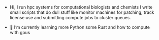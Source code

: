 - Hi, I run hpc systems for computational biologists and chemists
I write small scripts that do dull stuff like monitor machines for patching, track license use and submitting compute jobs to cluster queues.

- 🌱 I’m currently learning more Python some Rust and how to compute with gpus


<!---
ihayhurst/ihayhurst is a ✨ special ✨ repository because its `README.md` (this file) appears on your GitHub profile.
You can click the Preview link to take a look at your changes.
--->
